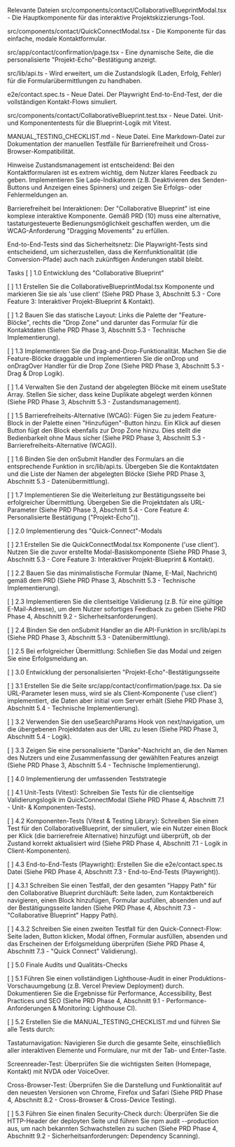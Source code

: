 Relevante Dateien
src/components/contact/CollaborativeBlueprintModal.tsx - Die Hauptkomponente für das interaktive Projektskizzierungs-Tool.

src/components/contact/QuickConnectModal.tsx - Die Komponente für das einfache, modale Kontaktformular.

src/app/contact/confirmation/page.tsx - Eine dynamische Seite, die die personalisierte "Projekt-Echo"-Bestätigung anzeigt.

src/lib/api.ts - Wird erweitert, um die Zustandslogik (Laden, Erfolg, Fehler) für die Formularübermittlungen zu handhaben.

e2e/contact.spec.ts - Neue Datei. Der Playwright End-to-End-Test, der die vollständigen Kontakt-Flows simuliert.

src/components/contact/CollaborativeBlueprint.test.tsx - Neue Datei. Unit- und Komponententests für die Blueprint-Logik mit Vitest.

MANUAL_TESTING_CHECKLIST.md - Neue Datei. Eine Markdown-Datei zur Dokumentation der manuellen Testfälle für Barrierefreiheit und Cross-Browser-Kompatibilität.

Hinweise
Zustandsmanagement ist entscheidend: Bei den Kontaktformularen ist es extrem wichtig, dem Nutzer klares Feedback zu geben. Implementieren Sie Lade-Indikatoren (z.B. Deaktivieren des Senden-Buttons und Anzeigen eines Spinners) und zeigen Sie Erfolgs- oder Fehlermeldungen an.

Barrierefreiheit bei Interaktionen: Der "Collaborative Blueprint" ist eine komplexe interaktive Komponente. Gemäß PRD (10) muss eine alternative, tastaturgesteuerte Bedienungsmöglichkeit geschaffen werden, um die WCAG-Anforderung "Dragging Movements" zu erfüllen.

End-to-End-Tests sind das Sicherheitsnetz: Die Playwright-Tests sind entscheidend, um sicherzustellen, dass die Kernfunktionalität (die Conversion-Pfade) auch nach zukünftigen Änderungen stabil bleibt.

Tasks
[ ] 1.0 Entwicklung des "Collaborative Blueprint"

[ ] 1.1 Erstellen Sie die CollaborativeBlueprintModal.tsx Komponente und markieren Sie sie als 'use client' (Siehe PRD Phase 3, Abschnitt 5.3 - Core Feature 3: Interaktiver Projekt-Blueprint & Kontakt).

[ ] 1.2 Bauen Sie das statische Layout: Links die Palette der "Feature-Blöcke", rechts die "Drop Zone" und darunter das Formular für die Kontaktdaten (Siehe PRD Phase 3, Abschnitt 5.3 - Technische Implementierung).

[ ] 1.3 Implementieren Sie die Drag-and-Drop-Funktionalität. Machen Sie die Feature-Blöcke draggable und implementieren Sie die onDrop und onDragOver Handler für die Drop Zone (Siehe PRD Phase 3, Abschnitt 5.3 - Drag & Drop Logik).

[ ] 1.4 Verwalten Sie den Zustand der abgelegten Blöcke mit einem useState Array. Stellen Sie sicher, dass keine Duplikate abgelegt werden können (Siehe PRD Phase 3, Abschnitt 5.3 - Zustandsmanagement).

[ ] 1.5 Barrierefreiheits-Alternative (WCAG): Fügen Sie zu jedem Feature-Block in der Palette einen "Hinzufügen"-Button hinzu. Ein Klick auf diesen Button fügt den Block ebenfalls zur Drop Zone hinzu. Dies stellt die Bedienbarkeit ohne Maus sicher (Siehe PRD Phase 3, Abschnitt 5.3 - Barrierefreiheits-Alternative (WCAG)).

[ ] 1.6 Binden Sie den onSubmit Handler des Formulars an die entsprechende Funktion in src/lib/api.ts. Übergeben Sie die Kontaktdaten und die Liste der Namen der abgelegten Blöcke (Siehe PRD Phase 3, Abschnitt 5.3 - Datenübermittlung).

[ ] 1.7 Implementieren Sie die Weiterleitung zur Bestätigungsseite bei erfolgreicher Übermittlung. Übergeben Sie die Projektdaten als URL-Parameter (Siehe PRD Phase 3, Abschnitt 5.4 - Core Feature 4: Personalisierte Bestätigung ("Projekt-Echo")).

[ ] 2.0 Implementierung des "Quick-Connect"-Modals

[ ] 2.1 Erstellen Sie die QuickConnectModal.tsx Komponente ('use client'). Nutzen Sie die zuvor erstellte Modal-Basiskomponente (Siehe PRD Phase 3, Abschnitt 5.3 - Core Feature 3: Interaktiver Projekt-Blueprint & Kontakt).

[ ] 2.2 Bauen Sie das minimalistische Formular (Name, E-Mail, Nachricht) gemäß dem PRD (Siehe PRD Phase 3, Abschnitt 5.3 - Technische Implementierung).

[ ] 2.3 Implementieren Sie die clientseitige Validierung (z.B. für eine gültige E-Mail-Adresse), um dem Nutzer sofortiges Feedback zu geben (Siehe PRD Phase 4, Abschnitt 9.2 - Sicherheitsanforderungen).

[ ] 2.4 Binden Sie den onSubmit Handler an die API-Funktion in src/lib/api.ts (Siehe PRD Phase 3, Abschnitt 5.3 - Datenübermittlung).

[ ] 2.5 Bei erfolgreicher Übermittlung: Schließen Sie das Modal und zeigen Sie eine Erfolgsmeldung an.

[ ] 3.0 Entwicklung der personalisierten "Projekt-Echo"-Bestätigungsseite

[ ] 3.1 Erstellen Sie die Seite src/app/contact/confirmation/page.tsx. Da sie URL-Parameter lesen muss, wird sie als Client-Komponente ('use client') implementiert, die Daten aber initial vom Server erhält (Siehe PRD Phase 3, Abschnitt 5.4 - Technische Implementierung).

[ ] 3.2 Verwenden Sie den useSearchParams Hook von next/navigation, um die übergebenen Projektdaten aus der URL zu lesen (Siehe PRD Phase 3, Abschnitt 5.4 - Logik).

[ ] 3.3 Zeigen Sie eine personalisierte "Danke"-Nachricht an, die den Namen des Nutzers und eine Zusammenfassung der gewählten Features anzeigt (Siehe PRD Phase 3, Abschnitt 5.4 - Technische Implementierung).

[ ] 4.0 Implementierung der umfassenden Teststrategie

[ ] 4.1 Unit-Tests (Vitest): Schreiben Sie Tests für die clientseitige Validierungslogik im QuickConnectModal (Siehe PRD Phase 4, Abschnitt 7.1 - Unit- & Komponenten-Tests).

[ ] 4.2 Komponenten-Tests (Vitest & Testing Library): Schreiben Sie einen Test für den CollaborativeBlueprint, der simuliert, wie ein Nutzer einen Block per Klick (die barrierefreie Alternative) hinzufügt und überprüft, ob der Zustand korrekt aktualisiert wird (Siehe PRD Phase 4, Abschnitt 7.1 - Logik in Client-Komponenten).

[ ] 4.3 End-to-End-Tests (Playwright): Erstellen Sie die e2e/contact.spec.ts Datei (Siehe PRD Phase 4, Abschnitt 7.3 - End-to-End-Tests (Playwright)).

[ ] 4.3.1 Schreiben Sie einen Testfall, der den gesamten "Happy Path" für den Collaborative Blueprint durchläuft: Seite laden, zum Kontaktbereich navigieren, einen Block hinzufügen, Formular ausfüllen, absenden und auf der Bestätigungsseite landen (Siehe PRD Phase 4, Abschnitt 7.3 - "Collaborative Blueprint" Happy Path).

[ ] 4.3.2 Schreiben Sie einen zweiten Testfall für den Quick-Connect-Flow: Seite laden, Button klicken, Modal öffnen, Formular ausfüllen, absenden und das Erscheinen der Erfolgsmeldung überprüfen (Siehe PRD Phase 4, Abschnitt 7.3 - "Quick Connect" Validierung).

[ ] 5.0 Finale Audits und Qualitäts-Checks

[ ] 5.1 Führen Sie einen vollständigen Lighthouse-Audit in einer Produktions-Vorschauumgebung (z.B. Vercel Preview Deployment) durch. Dokumentieren Sie die Ergebnisse für Performance, Accessibility, Best Practices und SEO (Siehe PRD Phase 4, Abschnitt 9.1 - Performance-Anforderungen & Monitoring: Lighthouse CI).

[ ] 5.2 Erstellen Sie die MANUAL_TESTING_CHECKLIST.md und führen Sie alle Tests durch:

Tastaturnavigation: Navigieren Sie durch die gesamte Seite, einschließlich aller interaktiven Elemente und Formulare, nur mit der Tab- und Enter-Taste.

Screenreader-Test: Überprüfen Sie die wichtigsten Seiten (Homepage, Kontakt) mit NVDA oder VoiceOver.

Cross-Browser-Test: Überprüfen Sie die Darstellung und Funktionalität auf den neuesten Versionen von Chrome, Firefox und Safari (Siehe PRD Phase 4, Abschnitt 8.2 - Cross-Browser & Cross-Device Testing).

[ ] 5.3 Führen Sie einen finalen Security-Check durch: Überprüfen Sie die HTTP-Header der deployten Seite und führen Sie npm audit --production aus, um nach bekannten Schwachstellen zu suchen (Siehe PRD Phase 4, Abschnitt 9.2 - Sicherheitsanforderungen: Dependency Scanning).